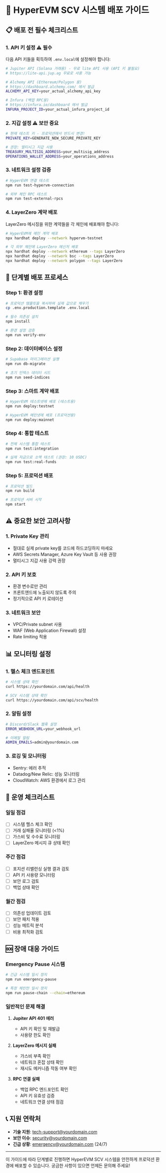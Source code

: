 # 🚀 HyperEVM SCV 시스템 배포 가이드

## 📋 배포 전 필수 체크리스트

### 1. **API 키 설정** ⚠️ 필수
다음 API 키들을 획득하여 `.env.local`에 설정해야 합니다:

```bash
# Jupiter API (Solana 거래용) - 무료 lite API 사용 (API 키 불필요)
# https://lite-api.jup.ag 무료로 사용 가능

# Alchemy API (Ethereum/Polygon 용)
# https://dashboard.alchemy.com/ 에서 발급  
ALCHEMY_API_KEY=your_actual_alchemy_api_key

# Infura (백업 RPC용)
# https://infura.io/dashboard 에서 발급
INFURA_PROJECT_ID=your_actual_infura_project_id
```

### 2. **지갑 설정** ⚠️ 보안 중요
```bash
# 현재 테스트 키 - 프로덕션에서 반드시 변경!
PRIVATE_KEY=GENERATE_NEW_SECURE_PRIVATE_KEY

# 권장: 멀티시그 지갑 사용
TREASURY_MULTISIG_ADDRESS=your_multisig_address
OPERATIONS_WALLET_ADDRESS=your_operations_address
```

### 3. **네트워크 설정 검증**
```bash
# HyperEVM 연결 테스트
npm run test-hypervm-connection

# 외부 체인 RPC 테스트  
npm run test-external-rpcs
```

### 4. **LayerZero 계약 배포**
LayerZero 메시징을 위한 계약들을 각 체인에 배포해야 합니다:

```bash
# HyperEVM에 메인 계약 배포
npx hardhat deploy --network hypervm-testnet

# 각 외부 체인에 LayerZero 메신저 배포
npx hardhat deploy --network ethereum --tags LayerZero  
npx hardhat deploy --network bsc --tags LayerZero
npx hardhat deploy --network polygon --tags LayerZero
```

## 🔧 단계별 배포 프로세스

### Step 1: 환경 설정
```bash
# 프로덕션 템플릿을 복사하여 실제 값으로 채우기
cp .env.production.template .env.local

# 필수 의존성 설치
npm install

# 환경 설정 검증
npm run verify-env
```

### Step 2: 데이터베이스 설정
```bash
# Supabase 마이그레이션 실행
npm run db-migrate

# 초기 인덱스 데이터 시드
npm run seed-indices
```

### Step 3: 스마트 계약 배포
```bash
# HyperEVM 테스트넷에 배포 (테스트용)
npm run deploy:testnet

# HyperEVM 메인넷에 배포 (프로덕션용)
npm run deploy:mainnet
```

### Step 4: 통합 테스트
```bash
# 전체 시스템 통합 테스트
npm run test:integration

# 실제 자금으로 소액 테스트 (권장: 10 USDC)
npm run test:real-funds
```

### Step 5: 프로덕션 배포
```bash
# 프로덕션 빌드
npm run build

# 프로덕션 서버 시작
npm start
```

## ⚠️ 중요한 보안 고려사항

### 1. **Private Key 관리**
- 절대로 실제 private key를 코드에 하드코딩하지 마세요
- AWS Secrets Manager, Azure Key Vault 등 사용 권장
- 멀티시그 지갑 사용 강력 권장

### 2. **API 키 보호**  
- 환경 변수로만 관리
- 프론트엔드에 노출되지 않도록 주의
- 정기적으로 API 키 로테이션

### 3. **네트워크 보안**
- VPC/Private subnet 사용
- WAF (Web Application Firewall) 설정
- Rate limiting 적용

## 📊 모니터링 설정

### 1. **헬스 체크 엔드포인트**
```bash
# 시스템 상태 확인
curl https://yourdomain.com/api/health

# SCV 시스템 상태 확인  
curl https://yourdomain.com/api/scv/health
```

### 2. **알림 설정**
```bash
# Discord/Slack 웹훅 설정
ERROR_WEBHOOK_URL=your_webhook_url

# 이메일 알림
ADMIN_EMAILS=admin@yourdomain.com
```

### 3. **로깅 및 모니터링**
- Sentry: 에러 추적
- Datadog/New Relic: 성능 모니터링  
- CloudWatch: AWS 환경에서 로그 관리

## 🔄 운영 체크리스트

### 일일 점검
- [ ] 시스템 헬스 체크 확인
- [ ] 거래 실패율 모니터링 (<1%)
- [ ] 가스비 및 수수료 모니터링
- [ ] LayerZero 메시지 큐 상태 확인

### 주간 점검  
- [ ] 포지션 리밸런싱 실행 결과 검토
- [ ] API 키 사용량 모니터링
- [ ] 보안 로그 검토
- [ ] 백업 상태 확인

### 월간 점검
- [ ] 의존성 업데이트 검토
- [ ] 보안 패치 적용
- [ ] 성능 메트릭 분석
- [ ] 비용 최적화 검토

## 🆘 장애 대응 가이드

### Emergency Pause 시스템
```bash
# 긴급 시스템 일시 정지
npm run emergency-pause

# 특정 체인만 일시 정지
npm run pause-chain --chain=ethereum
```

### 일반적인 문제 해결

1. **Jupiter API 401 에러**
   - API 키 확인 및 재발급
   - 사용량 한도 확인

2. **LayerZero 메시지 실패**
   - 가스비 부족 확인
   - 네트워크 혼잡 상태 확인
   - 재시도 메커니즘 작동 여부 확인

3. **RPC 연결 실패**
   - 백업 RPC 엔드포인트 확인
   - API 키 유효성 검증
   - 네트워크 연결 상태 점검

## 📞 지원 연락처

- **기술 지원**: tech-support@yourdomain.com
- **보안 이슈**: security@yourdomain.com  
- **긴급 상황**: emergency@yourdomain.com (24/7)

---

이 가이드에 따라 단계별로 진행하면 HyperEVM SCV 시스템을 안전하게 프로덕션 환경에 배포할 수 있습니다. 궁금한 사항이 있으면 언제든 문의해 주세요!